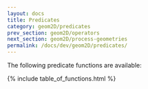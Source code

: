 ```yaml
---
layout: docs
title: Predicates
category: geom2D/predicates
prev_section: geom2D/operators
next_section: geom2D/process-geometries
permalink: /docs/dev/geom2D/predicates/
---
```


The following predicate functions are available:

{% include table_of_functions.html %}
